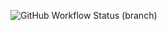 ![GitHub Workflow Status (branch)](https://img.shields.io/github/actions/workflow/status/Arran202/sem/main.yml?branch=main)